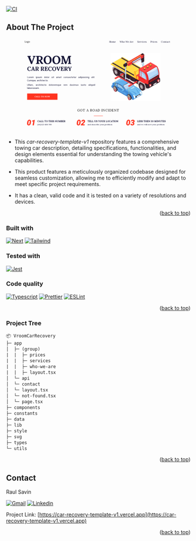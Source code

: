 <a id="readme-top"></a>

[![CI](https://github.com/SavinRaulCalin/Car-Recovery-Template-v1/actions/workflows/CI.yml/badge.svg)](https://github.com/SavinRaulCalin/Car-Recovery-Template-v1/actions/workflows/CI.yml)

## About The Project

<figure>
  <a href="https://car-recovery-template-v1.vercel.app" target="_blank">
    <img src="assets/car-towing-template-v1.png" target="_blank" />
  </a>
</figure>

- This <i>car-recovery-template-v1</i> repository features a
  comprehensive towing car description, detailing specifications,
  functionalities, and design elements essential for understanding the
  towing vehicle's capabilities.

- This product features a meticulously organized codebase designed for
  seamless customization, allowing me to efficiently modify and adapt to
  meet specific project requirements.
- It has a clean, valid code and it is tested on a variety of
  resolutions and devices.

<p align="right">
  (<a href="#readme-top">back to top</a>)
</p>

### Built with

[![Next](https://img.shields.io/badge/next.js-000000?style=for-the-badge&logo=nextdotjs&logoColor=white)](https://nextjs.org)
[![Tailwind](https://img.shields.io/badge/TailwindCSS-38B2AC?style=for-the-badge&logo=tailwindcss&logoColor=white)](https://tailwindcss.com)

### Tested with

[![Jest](https://img.shields.io/badge/Jest-323330?style=for-the-badge&logo=Jest&logoColor=white)](https://jestjs.io)

### Code quality

[![Typescript](https://img.shields.io/badge/TypeScript-3178C6?style=for-the-badge&logo=typescript&logoColor=white)](https://www.typescriptlang.org)
[![Prettier](https://img.shields.io/badge/Prettier-F7B93E?style=for-the-badge&logo=Prettier&logoColor=white)](https://prettier.io)
[![ESLint](https://img.shields.io/badge/eslint-4B32C3?style=for-the-badge&logo=eslint&logoColor=white)](https://eslint.org)

<p align="right">(<a href="#readme-top">back to top</a>)</p>

### Project Tree

```
📦 VroomCarRecovery
├─ app
│  ├─ (group)
|  |  ├─ prices
|  |  ├─ services
|  |  ├─ who-we-are
|  |  ├─ layout.tsx
│  └─ api
│  └─ contact
│  └─ layout.tsx
│  └─ not-found.tsx
│  └─ page.tsx
├─ components
├─ constants
├─ data
├─ lib
├─ style
├─ svg
├─ types
└─ utils

```

<p align="right">(<a href="#readme-top">back to top</a>)</p>

## Contact

Raul Savin

[![Gmail](https://img.shields.io/badge/Gmail-D14836?style=for-the-badge&logo=gmail&logoColor=white)](mailto:webdevraul.md@gmail.com) [![Linkedin](https://img.shields.io/badge/LinkedIn-0077B5?style=for-the-badge&logo=linkedin&logoColor=white)](https://md.linkedin.com/in/webdevraul)

Project Link: [https://car-recovery-template-v1.vercel.app](https://car-recovery-template-v1.vercel.app)

<p align="right">(<a href="#readme-top">back to top</a>)</p>
